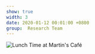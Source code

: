 ```yaml
---
show: true
width: 3
date: 2020-01-12 00:01:00 +0800
group:  Research Team
---
```

<div>
    <img data-src="{{ 'assets/images/team/martins.jpg' | relative_url }}" class="lazy w-100 rounded" src="{{ '/assets/images/empty_300x200.png' | relative_url }}" data-toggle="tooltip" data-placement="top" title="Lunch Time at Martin's Café">
</div>

